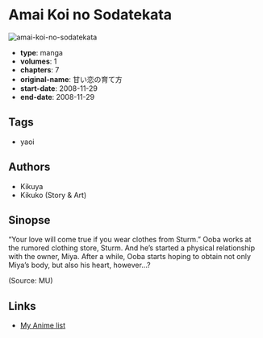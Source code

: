 # Amai Koi no Sodatekata

![amai-koi-no-sodatekata](https://cdn.myanimelist.net/images/manga/2/72729.jpg)

-   **type**: manga
-   **volumes**: 1
-   **chapters**: 7
-   **original-name**: 甘い恋の育て方
-   **start-date**: 2008-11-29
-   **end-date**: 2008-11-29

## Tags

-   yaoi

## Authors

-   Kikuya
-   Kikuko (Story & Art)

## Sinopse

“Your love will come true if you wear clothes from Sturm.” Ooba works at the rumored clothing store, Sturm. And he’s started a physical relationship with the owner, Miya. After a while, Ooba starts hoping to obtain not only Miya’s body, but also his heart, however...?

(Source: MU)

## Links

-   [My Anime list](https://myanimelist.net/manga/41531/Amai_Koi_no_Sodatekata)
